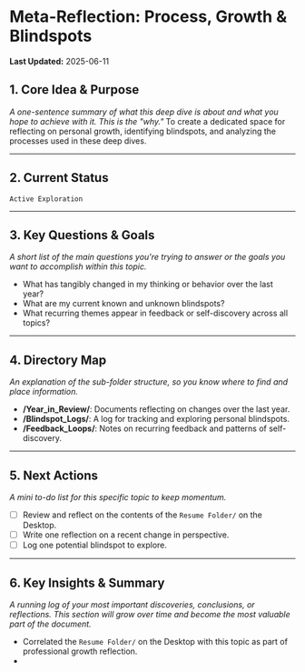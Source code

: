 # Meta-Reflection: Process, Growth & Blindspots

**Last Updated:** 2025-06-11

## 1. Core Idea & Purpose
*A one-sentence summary of what this deep dive is about and what you hope to achieve with it. This is the "why."*
To create a dedicated space for reflecting on personal growth, identifying blindspots, and analyzing the processes used in these deep dives.

---

## 2. Current Status
`Active Exploration`

---

## 3. Key Questions & Goals
*A short list of the main questions you're trying to answer or the goals you want to accomplish within this topic.*
- What has tangibly changed in my thinking or behavior over the last year?
- What are my current known and unknown blindspots?
- What recurring themes appear in feedback or self-discovery across all topics?

---

## 4. Directory Map
*An explanation of the sub-folder structure, so you know where to find and place information.*
- **/Year_in_Review/**: Documents reflecting on changes over the last year.
- **/Blindspot_Logs/**: A log for tracking and exploring personal blindspots.
- **/Feedback_Loops/**: Notes on recurring feedback and patterns of self-discovery.

---

## 5. Next Actions
*A mini to-do list for this specific topic to keep momentum.*
- [ ] Review and reflect on the contents of the `Resume Folder/` on the Desktop.
- [ ] Write one reflection on a recent change in perspective.
- [ ] Log one potential blindspot to explore.

---

## 6. Key Insights & Summary
*A running log of your most important discoveries, conclusions, or reflections. This section will grow over time and become the most valuable part of the document.*
- Correlated the `Resume Folder/` on the Desktop with this topic as part of professional growth reflection.
- 